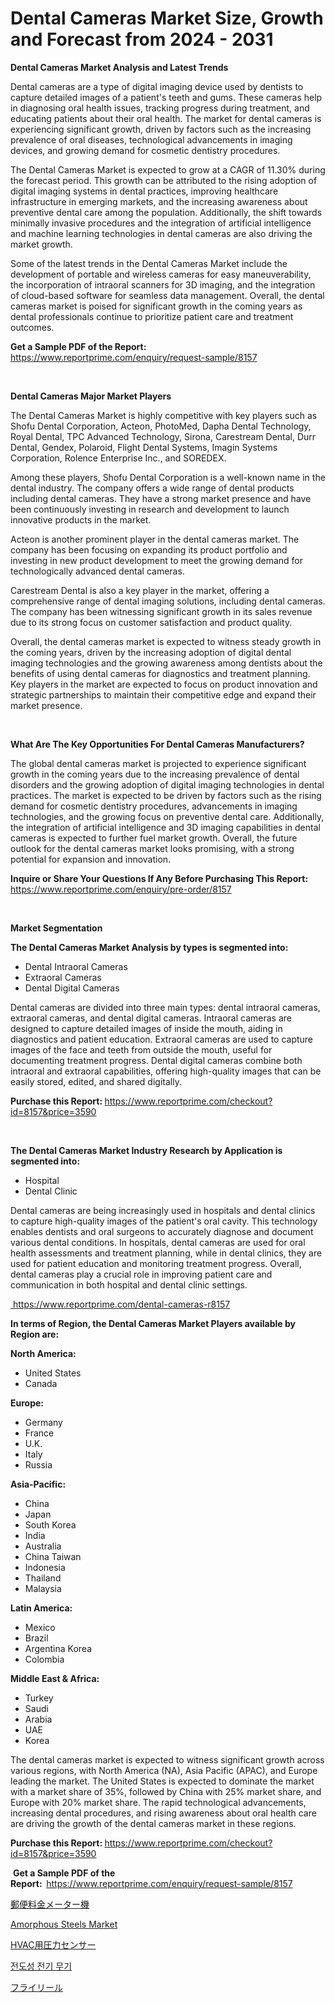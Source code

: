 <p><h1>Dental Cameras Market Size, Growth and Forecast from 2024 - 2031</h1></p><p><strong>Dental Cameras Market Analysis and Latest Trends</strong></p>
<p><p>Dental cameras are a type of digital imaging device used by dentists to capture detailed images of a patient's teeth and gums. These cameras help in diagnosing oral health issues, tracking progress during treatment, and educating patients about their oral health. The market for dental cameras is experiencing significant growth, driven by factors such as the increasing prevalence of oral diseases, technological advancements in imaging devices, and growing demand for cosmetic dentistry procedures.</p><p>The Dental Cameras Market is expected to grow at a CAGR of 11.30% during the forecast period. This growth can be attributed to the rising adoption of digital imaging systems in dental practices, improving healthcare infrastructure in emerging markets, and the increasing awareness about preventive dental care among the population. Additionally, the shift towards minimally invasive procedures and the integration of artificial intelligence and machine learning technologies in dental cameras are also driving the market growth.</p><p>Some of the latest trends in the Dental Cameras Market include the development of portable and wireless cameras for easy maneuverability, the incorporation of intraoral scanners for 3D imaging, and the integration of cloud-based software for seamless data management. Overall, the dental cameras market is poised for significant growth in the coming years as dental professionals continue to prioritize patient care and treatment outcomes.</p></p>
<p><strong>Get a Sample PDF of the Report:&nbsp;</strong> <a href="https://www.reportprime.com/enquiry/request-sample/8157">https://www.reportprime.com/enquiry/request-sample/8157</a></p>
<p>&nbsp;</p>
<p><strong>Dental Cameras Major Market Players</strong></p>
<p><p>The Dental Cameras Market is highly competitive with key players such as Shofu Dental Corporation, Acteon, PhotoMed, Dapha Dental Technology, Royal Dental, TPC Advanced Technology, Sirona, Carestream Dental, Durr Dental, Gendex, Polaroid, Flight Dental Systems, Imagin Systems Corporation, Rolence Enterprise Inc., and SOREDEX. </p><p>Among these players, Shofu Dental Corporation is a well-known name in the dental industry. The company offers a wide range of dental products including dental cameras. They have a strong market presence and have been continuously investing in research and development to launch innovative products in the market.</p><p>Acteon is another prominent player in the dental cameras market. The company has been focusing on expanding its product portfolio and investing in new product development to meet the growing demand for technologically advanced dental cameras.</p><p>Carestream Dental is also a key player in the market, offering a comprehensive range of dental imaging solutions, including dental cameras. The company has been witnessing significant growth in its sales revenue due to its strong focus on customer satisfaction and product quality.</p><p>Overall, the dental cameras market is expected to witness steady growth in the coming years, driven by the increasing adoption of digital dental imaging technologies and the growing awareness among dentists about the benefits of using dental cameras for diagnostics and treatment planning. Key players in the market are expected to focus on product innovation and strategic partnerships to maintain their competitive edge and expand their market presence.</p></p>
<p>&nbsp;</p>
<p><strong>What Are The Key Opportunities For Dental Cameras Manufacturers?</strong></p>
<p><p>The global dental cameras market is projected to experience significant growth in the coming years due to the increasing prevalence of dental disorders and the growing adoption of digital imaging technologies in dental practices. The market is expected to be driven by factors such as the rising demand for cosmetic dentistry procedures, advancements in imaging technologies, and the growing focus on preventive dental care. Additionally, the integration of artificial intelligence and 3D imaging capabilities in dental cameras is expected to further fuel market growth. Overall, the future outlook for the dental cameras market looks promising, with a strong potential for expansion and innovation.</p></p>
<p><strong>Inquire or Share Your Questions If Any Before Purchasing This Report:</strong> <a href="https://www.reportprime.com/enquiry/pre-order/8157">https://www.reportprime.com/enquiry/pre-order/8157</a></p>
<p>&nbsp;</p>
<p><strong>Market Segmentation</strong></p>
<p><strong>The Dental Cameras Market Analysis by types is segmented into:</strong></p>
<p><ul><li>Dental Intraoral Cameras</li><li>Extraoral Cameras</li><li>Dental Digital Cameras</li></ul></p>
<p><p>Dental cameras are divided into three main types: dental intraoral cameras, extraoral cameras, and dental digital cameras. Intraoral cameras are designed to capture detailed images of inside the mouth, aiding in diagnostics and patient education. Extraoral cameras are used to capture images of the face and teeth from outside the mouth, useful for documenting treatment progress. Dental digital cameras combine both intraoral and extraoral capabilities, offering high-quality images that can be easily stored, edited, and shared digitally.</p></p>
<p><strong>Purchase this Report:&nbsp;</strong><a href="https://www.reportprime.com/checkout?id=8157&price=3590">https://www.reportprime.com/checkout?id=8157&price=3590</a></p>
<p>&nbsp;</p>
<p><strong>The Dental Cameras Market Industry Research by Application is segmented into:</strong></p>
<p><ul><li>Hospital</li><li>Dental Clinic</li></ul></p>
<p><p>Dental cameras are being increasingly used in hospitals and dental clinics to capture high-quality images of the patient's oral cavity. This technology enables dentists and oral surgeons to accurately diagnose and document various dental conditions. In hospitals, dental cameras are used for oral health assessments and treatment planning, while in dental clinics, they are used for patient education and monitoring treatment progress. Overall, dental cameras play a crucial role in improving patient care and communication in both hospital and dental clinic settings.</p></p>
<p><a href="https://www.reportprime.com/dental-cameras-r8157">&nbsp;https://www.reportprime.com/dental-cameras-r8157</a></p>
<p><strong>In terms of Region, the Dental Cameras Market Players available by Region are:</strong></p>
<p>
    <p> <strong> North America: </strong>
        <ul>
            <li>United States</li>
            <li>Canada</li>
        </ul>
        </p> 
    <p> <strong> Europe: </strong>
        <ul>
            <li>Germany</li>
            <li>France</li>
            <li>U.K.</li>
            <li>Italy</li>
            <li>Russia</li>
        </ul>
        </p> 
    <p> <strong> Asia-Pacific: </strong>
        <ul>
            <li>China</li>
            <li>Japan</li>
            <li>South Korea</li>
            <li>India</li>
            <li>Australia</li>
            <li>China Taiwan</li>
            <li>Indonesia</li>
            <li>Thailand</li>
            <li>Malaysia</li>
        </ul>
        </p> 
    <p> <strong> Latin America: </strong>
        <ul>
            <li>Mexico</li>
            <li>Brazil</li>
            <li>Argentina Korea</li>
            <li>Colombia</li>
        </ul>
        </p> 
    <p> <strong> Middle East & Africa: </strong>
        <ul>
            <li>Turkey</li>
            <li>Saudi</li>
            <li>Arabia</li>
            <li>UAE</li>
            <li>Korea</li>
        </ul>
    </p>
    </p>
<p><p>The dental cameras market is expected to witness significant growth across various regions, with North America (NA), Asia Pacific (APAC), and Europe leading the market. The United States is expected to dominate the market with a market share of 35%, followed by China with 25% market share, and Europe with 20% market share. The rapid technological advancements, increasing dental procedures, and rising awareness about oral health care are driving the growth of the dental cameras market in these regions.</p></p>
<p><strong>Purchase this Report: </strong><a href="https://www.reportprime.com/checkout?id=8157&price=3590">https://www.reportprime.com/checkout?id=8157&price=3590</a></p>
<p>&nbsp;<strong>Get a Sample PDF of the Report:&nbsp;&nbsp;</strong><a href="https://www.reportprime.com/enquiry/request-sample/8157">https://www.reportprime.com/enquiry/request-sample/8157</a></p>
<p><strong></strong></p>
<p><p><a href="https://github.com/JacksonWiza1924/Market-Research-Report-List-1/blob/main/526454733620.md">郵便料金メーター機</a></p><p><a href="https://www.linkedin.com/pulse/amorphous-steels-market-analysis-size-global-industry-overview-ncbic?trackingId=L1v1S2O%2BAOVZxJgIwjyFrQ%3D%3D">Amorphous Steels Market</a></p><p><a href="https://github.com/Calvi3ynJerde867/Market-Research-Report-List-1/blob/main/496834333619.md">HVAC用圧力センサー</a></p><p><a href="https://github.com/RichardLueilwitz787/Market-Research-Report-List-1/blob/main/861634620833.md">전도성 전기 무기</a></p><p><a href="https://medium.com/@coraltrout1923/%E3%83%95%E3%83%A9%E3%82%A4%E3%83%AA%E3%83%BC%E3%83%AB%E5%B8%82%E5%A0%B4-2031%E5%B9%B4%E3%81%BE%E3%81%A7%E3%81%AE%E3%83%88%E3%83%AC%E3%83%B3%E3%83%89-%E4%BA%88%E6%B8%AC-%E7%AB%B6%E4%BA%89%E5%88%86%E6%9E%90-891e080125d9">フライリール</a></p></p>
